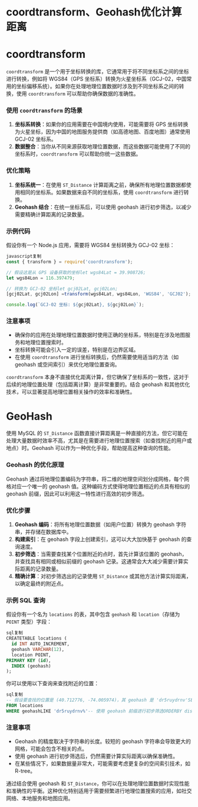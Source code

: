 # coordtransform、Geohash优化计算距离

# coordtransform

`coordtransform` 是一个用于坐标转换的库，它通常用于将不同坐标系之间的坐标进行转换，例如将 WGS84（GPS 坐标系）转换为火星坐标系（GCJ-02，中国常用的坐标偏移系统）。如果你在处理地理位置数据时涉及到不同坐标系之间的转换，使用 `coordtransform` 可以帮助你确保数据的准确性。

### 使用 `coordtransform` 的场景

1. **坐标系转换**：如果你的应用需要在中国境内使用，可能需要将 GPS 坐标转换为火星坐标，因为中国的地图服务提供商（如高德地图、百度地图）通常使用 GCJ-02 坐标系。
2. **数据整合**：当你从不同来源获取地理位置数据，而这些数据可能使用了不同的坐标系时，`coordtransform` 可以帮助你统一这些数据。

### 优化策略

1. **坐标系统一**：在使用 `ST_Distance` 计算距离之前，确保所有地理位置数据都使用相同的坐标系。如果数据来自不同的坐标系，使用 `coordtransform` 进行转换。
2. **Geohash 结合**：在统一坐标系后，可以使用 geohash 进行初步筛选，以减少需要精确计算距离的记录数量。

### 示例代码

假设你有一个 Node.js 应用，需要将 WGS84 坐标转换为 GCJ-02 坐标：

```jsx
javascript复制
const { transform } = require('coordtransform');

// 假设这是从 GPS 设备获取的坐标let wgs84Lat = 39.908726;
let wgs84Lon = 116.397479;

// 转换为 GCJ-02 坐标let gcj02Lat, gcj02Lon;
[gcj02Lat, gcj02Lon] =transform(wgs84Lat, wgs84Lon, 'WGS84', 'GCJ02');

console.log(`GCJ-02 坐标: ${gcj02Lat}, ${gcj02Lon}`);

```

### 注意事项

- 确保你的应用在处理地理位置数据时使用正确的坐标系，特别是在涉及地图服务和地理位置搜索时。
- 坐标转换可能会引入一定的误差，特别是在边界区域。
- 在使用 `coordtransform` 进行坐标转换后，仍然需要使用适当的方法（如 geohash 或空间索引）来优化地理位置查询。

`coordtransform` 本身不直接优化距离计算，但它确保了坐标系的一致性，这对于后续的地理位置处理（包括距离计算）是非常重要的。结合 geohash 和其他优化技术，可以显著提高地理位置相关操作的效率和准确性。

# GeoHash

使用 MySQL 的 `ST_Distance` 函数直接计算距离是一种直接的方法，但它可能在处理大量数据时效率不高，尤其是在需要进行地理位置搜索（如查找附近的用户或地点）时。Geohash 可以作为一种优化手段，帮助提高这种查询的性能。

### Geohash 的优化原理

Geohash 通过将地理位置编码为字符串，将二维的地理空间划分成网格，每个网格对应一个唯一的 geohash 值。这种编码方式使得地理位置相近的点具有相似的 geohash 前缀，因此可以利用这一特性进行高效的初步筛选。

### 优化步骤

1. **Geohash 编码**：将所有地理位置数据（如用户位置）转换为 geohash 字符串，并存储在数据库中。
2. **构建索引**：在 geohash 字段上创建索引，这可以大大加快基于 geohash 的查询速度。
3. **初步筛选**：当需要查找某个位置附近的点时，首先计算该位置的 geohash，并查找具有相同或相似前缀的 geohash 记录。这通常会大大减少需要计算实际距离的记录数量。
4. **精确计算**：对初步筛选出的记录使用 `ST_Distance` 或其他方法计算实际距离，以确定最终的附近点。

### 示例 SQL 查询

假设你有一个名为 `locations` 的表，其中包含 `geohash` 和 `location`（存储为 `POINT` 类型）字段：

```sql
sql复制
CREATETABLE locations (
  id INT AUTO_INCREMENT,
  geohash VARCHAR(12),
  location POINT,
PRIMARY KEY (id),
  INDEX (geohash)
);

```

你可以使用以下查询来查找附近的位置：

```sql
sql复制
-- 假设要查找的位置是 (40.712776, -74.005974)，其 geohash 是 'dr5ruydrnv'SELECT id, ST_Distance(location, POINT(40.712776, -74.005974))AS distance
FROM locations
WHERE geohashLIKE 'dr5ruydrnv%'-- 使用 geohash 前缀进行初步筛选ORDERBY distance;

```

### 注意事项

- Geohash 的精度取决于字符串的长度。较短的 geohash 字符串会导致更大的网格，可能会包含不相关的点。
- 使用 geohash 进行初步筛选后，仍然需要计算实际距离以确保准确性。
- 在某些情况下，如果数据量非常大，可能需要考虑更复杂的空间索引技术，如 R-tree。

通过结合使用 geohash 和 `ST_Distance`，你可以在处理地理位置数据时实现性能和准确性的平衡。这种优化特别适用于需要频繁进行地理位置搜索的应用，如社交网络、本地服务和地图应用。